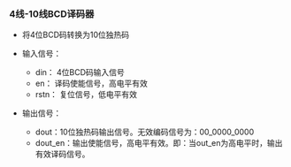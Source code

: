 ### 4线-10线BCD译码器
* 将4位BCD码转换为10位独热码

* 输入信号：
    * din： 4位BCD码输入信号
    * en： 译码使能信号，高电平有效
    * rstn： 复位信号，低电平有效
* 输出信号：
    * dout：10位独热码输出信号。无效编码信号为：00_0000_0000
    * dout_en：输出使能信号，高电平有效。即：当out_en为高电平时，输出有效译码信号。

